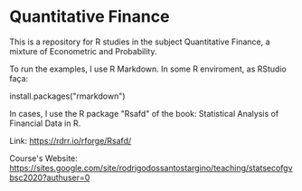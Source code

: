 # Quantitative Finance

This is a repository for R studies in the subject Quantitative Finance, a mixture of Econometric and Probability.

To run the examples, I use R Markdown. In some R enviroment, as RStudio faça: 

install.packages("rmarkdown")

In cases, I use the R package "Rsafd" of the book: Statistical Analysis of Financial Data in R. 

Link: https://rdrr.io/rforge/Rsafd/

Course's Website: https://sites.google.com/site/rodrigodossantostargino/teaching/statsecofgvbsc2020?authuser=0


